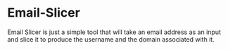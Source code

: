 # Email-Slicer
Email Slicer is just a simple tool that will take an email address as an input and slice it to produce the username and the domain associated with it.
